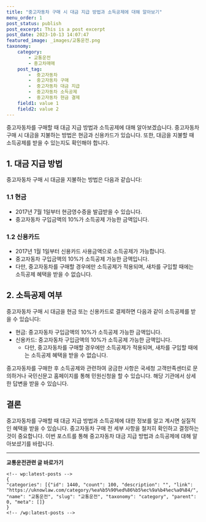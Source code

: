 ```yaml
---
title: "중고자동차 구매 시 대금 지급 방법과 소득공제에 대해 알아보기"
menu_order: 1
post_status: publish
post_excerpt: This is a post excerpt
post_date: 2023-10-13 14:07:47
featured_image: _images/교통운전.png
taxonomy:
    category:
        - 교통운전
        - 중고차매매
    post_tag:
        -  중고자동차
        -  중고자동차 구매
        -  중고자동차 대금 지급
        -  중고자동차 소득공제
        -  중고자동차 현금 결제
    field1: value 1
    field2: value 2
---
```



중고자동차를 구매할 때 대금 지급 방법과 소득공제에 대해 알아보겠습니다. 중고자동차 구매 시 대금을 지불하는 방법은 현금과 신용카드가 있습니다. 또한, 대금을 지불할 때 소득공제를 받을 수 있는지도 확인해야 합니다.

## 1. 대금 지급 방법

중고자동차 구매 시 대금을 지불하는 방법은 다음과 같습니다:

### 1.1 현금

- 2017년 7월 1일부터 현금영수증을 발급받을 수 있습니다.
- 중고자동차 구입금액의 10%가 소득공제 가능한 금액입니다.

### 1.2 신용카드

- 2017년 1월 1일부터 신용카드 사용금액으로 소득공제가 가능합니다.
- 중고자동차 구입금액의 10%가 소득공제 가능한 금액입니다.
- 다만, 중고자동차를 구매할 경우에만 소득공제가 적용되며, 새차를 구입할 때에는 소득공제 혜택을 받을 수 없습니다.

## 2. 소득공제 여부

중고자동차 구매 시 대금을 현금 또는 신용카드로 결제하면 다음과 같이 소득공제를 받을 수 있습니다:

- 현금: 중고자동차 구입금액의 10%가 소득공제 가능한 금액입니다.
- 신용카드: 중고자동차 구입금액의 10%가 소득공제 가능한 금액입니다.
  - 다만, 중고자동차를 구매할 경우에만 소득공제가 적용되며, 새차를 구입할 때에는 소득공제 혜택을 받을 수 없습니다.

중고자동차를 구매한 후 소득공제와 관련하여 궁금한 사항은 국세청 고객만족센터로 문의하거나 국민신문고 홈페이지를 통해 민원신청을 할 수 있습니다. 해당 기관에서 상세한 답변을 받을 수 있습니다.

## 결론

중고자동차를 구매할 때 대금 지급 방법과 소득공제에 대한 정보를 알고 계시면 실질적인 혜택을 받을 수 있습니다. 중고자동차 구매 전 세부 사항을 철저히 확인하고 결정하는 것이 중요합니다. 이번 포스트를 통해 중고자동차 대금 지급 방법과 소득공제에 대해 알아보셨기를 바랍니다.


<!-- wp:separator -->
<hr class="wp-block-separator has-alpha-channel-opacity"/>
<!-- /wp:separator -->
<!-- wp:group {"backgroundColor":"base","layout":{"type":"constrained"}} -->
<div class="wp-block-group has-base-background-color has-background">
<!-- wp:paragraph {"align":"center","fontSize":"large"} -->
<p class="has-text-align-center has-large-font-size"><strong>교통운전관련 글 바로가기</strong></p>
<!-- /wp:paragraph -->

    <!-- wp:latest-posts -->
    {
    "categories": [{"id": 1440, "count": 100, "description": "", "link": "https://uknowlaw.com/category/%ea%b5%90%ed%86%b5%ec%9a%b4%ec%a0%84/", "name": "교통운전", "slug": "교통운전", "taxonomy": "category", "parent": 0, "meta": []}
    }
    <!-- /wp:latest-posts -->
    
</div>
<!-- /wp:group -->
    